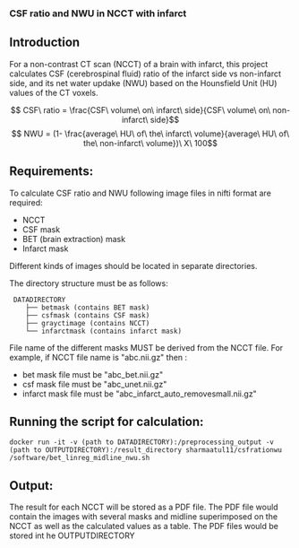 ### CSF ratio and NWU in NCCT with infarct

## Introduction
For a non-contrast CT scan (NCCT) of a brain with infarct, this project calculates CSF (cerebrospinal fluid) ratio of the infarct side vs non-infarct side, and its net water updake (NWU) based on the Hounsfield Unit (HU) values of the CT voxels.



$$ CSF\ ratio = \frac{CSF\ volume\ on\ infarct\ side}{CSF\ volume\ on\ non-infarct\ side}$$
$$ NWU = (1- \frac{average\ HU\ of\ the\ infarct\ volume}{average\ HU\ of\ the\ non-infarct\ volume})\ X\ 100$$ 
## Requirements:
To calculate CSF ratio and NWU following image files in nifti format are required:
  - NCCT 
  - CSF mask
  - BET (brain extraction) mask
  - Infarct mask

Different kinds of images should be located in separate directories.

The directory structure must be as follows:
```
 DATADIRECTORY
    ├── betmask (contains BET mask)
    ├── csfmask (contains CSF mask)
    ├── grayctimage (contains NCCT)
    └── infarctmask (contains infarct mask)
```
File  name of the different masks MUST be derived from the NCCT file. For example, if 
NCCT file name is "abc.nii.gz" then :
 - bet mask file must be "abc_bet.nii.gz"
 - csf mask file must be "abc_unet.nii.gz"
 - infarct mask file must be "abc_infarct_auto_removesmall.nii.gz"
 
 
## Running the script for calculation:

```
docker run -it -v (path to DATADIRECTORY):/preprocessing_output -v (path to OUTPUTDIRECTORY):/result_directory sharmaatul11/csfrationwu   /software/bet_linreg_midline_nwu.sh 
```

## Output:
The result for each NCCT will be stored as a PDF file. The PDF file would contain the images with several masks and midline superimposed on the NCCT as well as the calculated values as a table.
The PDF files would be stored int he OUTPUTDIRECTORY


